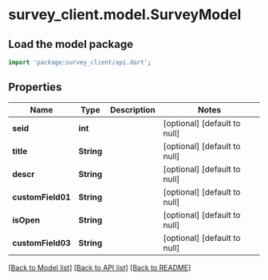 # survey_client.model.SurveyModel

## Load the model package
```dart
import 'package:survey_client/api.dart';
```

## Properties
Name | Type | Description | Notes
------------ | ------------- | ------------- | -------------
**seid** | **int** |  | [optional] [default to null]
**title** | **String** |  | [optional] [default to null]
**descr** | **String** |  | [optional] [default to null]
**customField01** | **String** |  | [optional] [default to null]
**isOpen** | **String** |  | [optional] [default to null]
**customField03** | **String** |  | [optional] [default to null]

[[Back to Model list]](../README.md#documentation-for-models) [[Back to API list]](../README.md#documentation-for-api-endpoints) [[Back to README]](../README.md)


